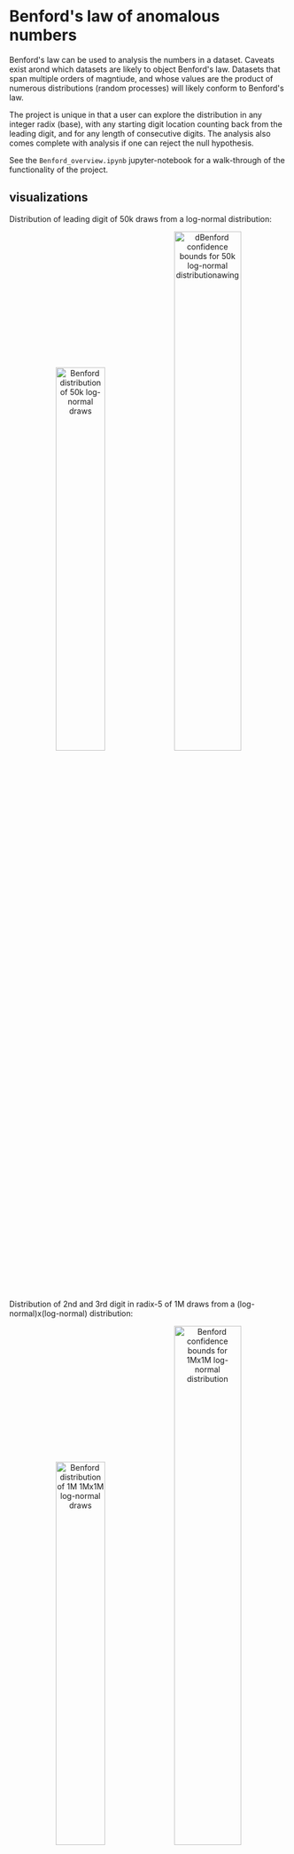 # Benford's law of anomalous numbers

Benford's law can be used to analysis the numbers in a dataset. Caveats exist arond which datasets are likely to object Benford's law. Datasets that span multiple orders of magntiude, and whose values are the product of numerous distributions (random processes) will likely conform to Benford's law.

The project is unique in that a user can explore the distribution in any integer radix (base), with any starting digit location counting back from the leading digit, and for any length of consecutive digits. The analysis also comes complete with analysis if one can reject the null hypothesis.

See the `Benford_overview.ipynb` jupyter-notebook for a walk-through of the functionality of the project.

## visualizations

Distribution of leading digit of 50k draws from a log-normal distribution:

<p align="center">
<img src="https://github.com/JohnMcCann/benford/wiki/images/Benford_lognorm_50k.png" alt="Benford distribution of 50k log-normal draws" width="42.1%"/><img src="https://github.com/JohnMcCann/benford/wiki/images/Confidence_lognorm_50k.png" alt="dBenford confidence bounds for 50k log-normal distributionawing" width="49%"/>
</p>

Distribution of 2nd and 3rd digit in radix-5 of 1M draws from a (log-normal)x(log-normal) distribution:

<p align="center">
<img src="https://github.com/JohnMcCann/benford/wiki/images/Benford_radix5_digits2thru3.png" alt="Benford distribution of 1M 1Mx1M log-normal draws" width="42.1%"/><img src="https://github.com/JohnMcCann/benford/wiki/images/Confidence_radix5_digits2thru3.png" alt="Benford confidence bounds for 1Mx1M log-normal distribution" width="49%"/>
</p>
